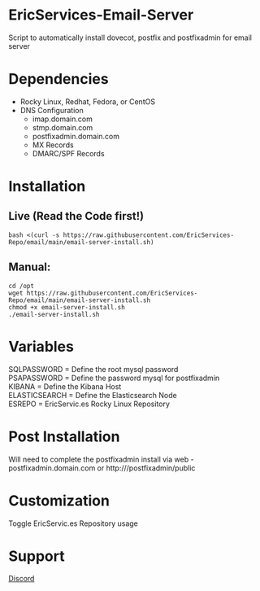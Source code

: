 # EricServices-Email-Server


Script to automatically install dovecot, postfix and postfixadmin for email server

# Dependencies  
- Rocky Linux, Redhat, Fedora, or CentOS
- DNS Configuration
  - imap.domain.com
  - stmp.domain.com
  - postfixadmin.domain.com
  - MX Records
  - DMARC/SPF Records


# Installation    
## Live (Read the Code first!)  
    bash <(curl -s https://raw.githubusercontent.com/EricServices-Repo/email/main/email-server-install.sh)  
    
## Manual:  
    cd /opt  
    wget https://raw.githubusercontent.com/EricServices-Repo/email/main/email-server-install.sh
    chmod +x email-server-install.sh
    ./email-server-install.sh


# Variables    
SQLPASSWORD = Define the root mysql password  
PSAPASSWORD = Define the password mysql for postfixadmin  
KIBANA = Define the Kibana Host  
ELASTICSEARCH = Define the Elasticsearch Node  
ESREPO = EricServic.es Rocky Linux Repository  


# Post Installation    
Will need to complete the postfixadmin install via web
-postfixadmin.domain.com or http://<IP-ADDR>/postfixadmin/public


# Customization    
Toggle EricServic.es Repository usage    


# Support    
[Discord](https://discord.gg/8nKBgURRbW)

